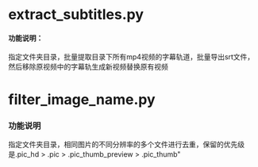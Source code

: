 # extract_subtitles.py

#### 功能说明：
指定文件夹目录，批量提取目录下所有mp4视频的字幕轨道，批量导出srt文件，然后移除原视频中的字幕轨生成新视频替换原有视频

# filter_image_name.py
### 功能说明
指定文件夹目录，相同图片的不同分辨率的多个文件进行去重，保留的优先级是.pic_hd > .pic > .pic_thumb_preview > .pic_thumb"